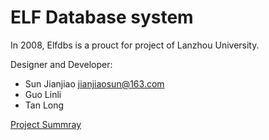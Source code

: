 # ELF Database system
In 2008, Elfdbs is a prouct for project of Lanzhou University.

Designer and Developer:
* Sun Jianjiao <jianjiaosun@163.com>
* Guo Linli
* Tan Long

[Project Summray](https://github.com/unanao/Elfdbs/blob/master/document/Elfdbs_final/Elfdbs_final_report.pdf/ "Project Summray")

